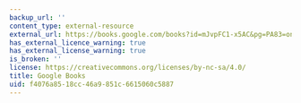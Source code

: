 ```yaml
---
backup_url: ''
content_type: external-resource
external_url: https://books.google.com/books?id=mJvpFC1-x5AC&pg=PA83=onepage#v=onepage&q&f=false
has_external_licence_warning: true
has_external_license_warning: true
is_broken: ''
license: https://creativecommons.org/licenses/by-nc-sa/4.0/
title: Google Books
uid: f4076a85-18cc-46a9-851c-6615060c5887
---
```

